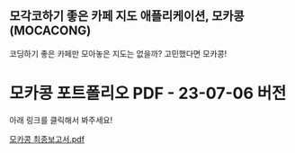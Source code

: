 ## 모각코하기 좋은 카페 지도 애플리케이션, 모카콩(MOCACONG)

코딩하기 좋은 카페만 모아놓은 지도는 없을까? 고민했다면 모카콩!  

# 모카콩 포트폴리오 PDF - 23-07-06 버전
아래 링크를 클릭해서 봐주세요!

[모카콩 최종보고서.pdf](https://github.com/mocacong/mocacong/files/12615740/default.pdf)
 
